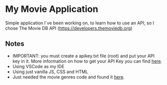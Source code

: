 # My Movie Application

Simple application I´ve been working on, to learn how to use an API, so I chose The Movie DB API (https://developers.themoviedb.org)

## Notes

- IMPORTANT: you must create a apikey.txt file (root) and put your API key in it. More information on how to get your API Key you can find [here](https://www.themoviedb.org/faq/api).
- Using VSCode as my IDE
- Using just vanilla JS, CSS and HTML
- Just needed the movie genres code and found it [here](https://www.reddit.com/r/radarr/comments/70egj8/tmdb_genre_id_values/).
